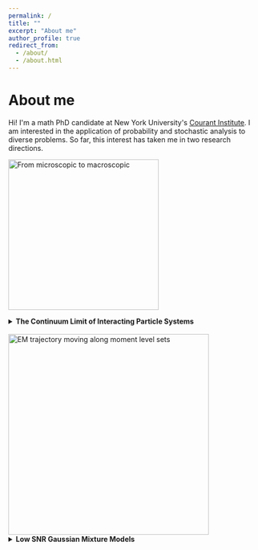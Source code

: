 ```yaml
---
permalink: /
title: ""
excerpt: "About me"
author_profile: true
redirect_from: 
  - /about/
  - /about.html
---
```


About me
======


Hi! I'm a math PhD candidate at New York University's [Courant Institute](https://math.nyu.edu/dynamic/). I am interested in the application of probability and stochastic analysis to diverse problems. So far, this interest has taken me in two research directions. <br>

 <img src="https://anyakatsevich.github.io/images/direction1_2.png"
     alt="From microscopic to macroscopic"
     style="height:300px;" />    

<details>

  <summary><strong> The Continuum Limit of Interacting Particle Systems</strong> </summary>
<br>
Together with <a href="https://cims.nyu.edu/~weare/">Jonathan Weare</a> (my advisor at Courant), <a href="https://marzuola.web.unc.edu/">Jeremy Marzuola</a> at UNC Chapel Hill, and other collaborators, I have been studying interacting particle system models for particle diffusion on a crystal surface. The overarching question is the following: given a stochastic process governing this diffusion on a microscopic level, can we derive an equation for the collective, macroscopic motion of particles by "zooming out" on this microscopic dynamics? We have approached this problem using a blend of numerical simulation and probabilistic analysis. 
 </details>
 <br>
  <img src="https://anyakatsevich.github.io/images/EM_demo_2.png"
     alt="EM trajectory moving along moment level sets"
     style="height:400px;" />
<br>
<details>
 
  <summary><strong>Low SNR Gaussian Mixture Models</strong></summary>
  <br>
  My second research direction is in the mathematics of data science. <a href="https://people.math.ethz.ch/~abandeira/">Afonso Bandeira</a> (my second advisor, now at ETH) and I study statistical inference for Gaussian mixture models in the regime of vanishing separation between mixture centers. This regime is of particular interest in applications such as cryo-electron microscopy, in which the mixture centers are known to enjoy additional structure: they are related to each other by the action of a group. We have been exploring the surprising intimate connection between log likelihood maximization algorithms such as EM, and the method of moments, in this regime. 
</details>
